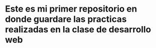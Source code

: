 <h1> Este es mi primer repositorio en donde guardare las practicas realizadas en la clase de desarrollo web <h1/>
